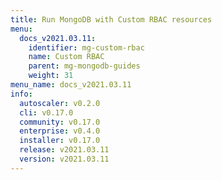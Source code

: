 ```yaml
---
title: Run MongoDB with Custom RBAC resources
menu:
  docs_v2021.03.11:
    identifier: mg-custom-rbac
    name: Custom RBAC
    parent: mg-mongodb-guides
    weight: 31
menu_name: docs_v2021.03.11
info:
  autoscaler: v0.2.0
  cli: v0.17.0
  community: v0.17.0
  enterprise: v0.4.0
  installer: v0.17.0
  release: v2021.03.11
  version: v2021.03.11
---
```


